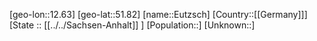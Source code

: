 ﻿---
location: [51.82,12.63]
mapzoom: [7,12] 
mapmarker: city 
type: City
tags:
- geo/City


SpocWebEntityId: 30098
isDeleted: false
confidential: public

---
[geo-lon::12.63]
[geo-lat::51.82]
[name::Eutzsch]
[Country::[[Germany]]]
[State :: [[../../Sachsen-Anhalt]] ]
[Population::]
[Unknown::]

